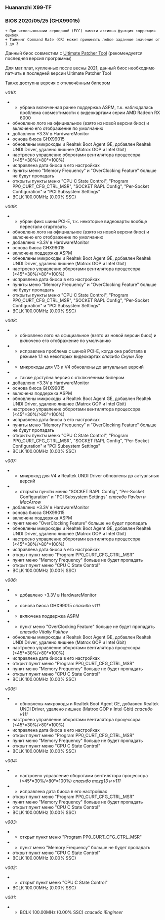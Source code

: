 ### Huananzhi X99-TF
### BIOS 2020/05/25 (GHX99015)

    + При использовании серверной (ECC) памяти активна функция коррекции ошибок
    + Тайминг Command Rate (CR) может принимать любое заданное значение от 1 до 3

Данный биос совместим с [Ultimate Patcher Tool](https://github.com/Koshak1013/HuananzhiX99_BIOS_mods#Ultimate-Patcher-Tool) (рекомендуется последняя версия программы)

Для мат.плат, купленных после весны 2021, данный биос необходимо патчить в последней версии Ultimate Patcher Tool

Также доступна версия с отключённым бипером

*v010:*
* - убрана включенная ранее поддержка ASPM, т.к. наблюдалась проблема совместимости с видеокартами серии AMD Radeon RX 6000
* обновлено лого на официальное (взято из новой версии биос) и включено его отображение по умолчанию
* добавлено +3.3V в HardwareMonitor
* основа биоса GHX99015
* обновлены микрокоды и Realtek Boot Agent GE, добавлен Realtek UNDI Driver, удалено лишнее (Matrox GOP и Intel Gbit)
* настроено управление оборотами вентилятора процессора (<45°=30%/>80°=100%)
* исправлена дата биоса в его настройках
* пункты меню "Memory Frequency" и "OverClocking Feature" больше не будут пропадать
* открыты пункты меню "CPU C State Control", "Program PP0_CURT_CFG_CTRL_MSR", "SOCKET RAPL Config", "Per-Socket Configuration" и "PCI Subsystem Settings"
* BCLK 100.00MHz (0.00% SSC)

*v009:*
* - убран фикс шины PCI-E, т.к. некоторые видеокарты вообще перестали стартовать
* обновлено лого на официальное (взято из новой версии биос) и включено его отображение по умолчанию
* добавлено +3.3V в HardwareMonitor
* основа биоса GHX99015
* включена поддержка ASPM
* обновлены микрокоды и Realtek Boot Agent GE, добавлен Realtek UNDI Driver, удалено лишнее (Matrox GOP и Intel Gbit)
* настроено управление оборотами вентилятора процессора (<45°=30%/>80°=100%)
* исправлена дата биоса в его настройках
* пункты меню "Memory Frequency" и "OverClocking Feature" больше не будут пропадать
* открыты пункты меню "CPU C State Control", "Program PP0_CURT_CFG_CTRL_MSR", "SOCKET RAPL Config", "Per-Socket Configuration" и "PCI Subsystem Settings"
* BCLK 100.00MHz (0.00% SSC)

*v008:*
* + обновлено лого на официальное (взято из новой версии биос) и включено его отображение по умолчанию
* + исправлена проблема с шиной PCI-E, когда она работала в режиме 1.1 на некоторых видеокартах *спасибо Снуки Лоу*
* + микрокоды для V3 и V4 обновлены до актуальных версий
* + также доступна версия с отключённым бипером
* добавлено +3.3V в HardwareMonitor
* основа биоса GHX99015
* включена поддержка ASPM
* обновлены микрокоды и Realtek Boot Agent GE, добавлен Realtek UNDI Driver, удалено лишнее (Matrox GOP и Intel Gbit)
* настроено управление оборотами вентилятора процессора (<45°=30%/>80°=100%)
* исправлена дата биоса в его настройках
* пункты меню "Memory Frequency" и "OverClocking Feature" больше не будут пропадать
* открыты пункты меню "CPU C State Control", "Program PP0_CURT_CFG_CTRL_MSR", "SOCKET RAPL Config", "Per-Socket Configuration" и "PCI Subsystem Settings"
* BCLK 100.00MHz (0.00% SSC)

*v007:*
* + микрокод для V4 и Realtek UNDI Driver обновлены до актуальных версий
* + открыты пункты меню "SOCKET RAPL Config", "Per-Socket Configuration" и "PCI Subsystem Settings" *спасибо Pavlon и MacArrow*
* добавлено +3.3V в HardwareMonitor
* основа биоса GHX99015
* включена поддержка ASPM
* пункт меню "OverClocking Feature" больше не будет пропадать
* обновлены микрокоды и Realtek Boot Agent GE, добавлен Realtek UNDI Driver, удалено лишнее (Matrox GOP и Intel Gbit)
* настроено управление оборотами вентилятора процессора (<45°=30%/>80°=100%)
* исправлена дата биоса в его настройках
* открыт пункт меню "Program PP0_CURT_CFG_CTRL_MSR"
* пункт меню "Memory Frequency" больше не будет пропадать
* открыт пункт меню "CPU C State Control"
* BCLK 100.00MHz (0.00% SSC)

*v006:*
* + добавлено +3.3V в HardwareMonitor
* + основа биоса GHX99015 *спасибо v111*
* + включена поддержка ASPM
* + пункт меню "OverClocking Feature" больше не будет пропадать *спасибо Vitaliy Pukhov*
* обновлены микрокоды и Realtek Boot Agent GE, добавлен Realtek UNDI Driver, удалено лишнее (Matrox GOP и Intel Gbit)
* настроено управление оборотами вентилятора процессора (<45°=30%/>80°=100%)
* исправлена дата биоса в его настройках
* открыт пункт меню "Program PP0_CURT_CFG_CTRL_MSR"
* пункт меню "Memory Frequency" больше не будет пропадать
* открыт пункт меню "CPU C State Control"
* BCLK 100.00MHz (0.00% SSC)

*v005:*
* + обновлены микрокоды и Realtek Boot Agent GE, добавлен Realtek UNDI Driver, удалено лишнее (Matrox GOP и Intel Gbit) *спасибо v111*
* настроено управление оборотами вентилятора процессора (<45°=30%/>80°=100%)
* исправлена дата биоса в его настройках
* открыт пункт меню "Program PP0_CURT_CFG_CTRL_MSR"
* пункт меню "Memory Frequency" больше не будет пропадать
* открыт пункт меню "CPU C State Control"
* BCLK 100.00MHz (0.00% SSC)

*v004:*
* + настроено управление оборотами вентилятора процессора (<45°=30%/>80°=100%) *спасибо mozg13 и v111*
* + исправлена дата биоса в его настройках
* открыт пункт меню "Program PP0_CURT_CFG_CTRL_MSR"
* пункт меню "Memory Frequency" больше не будет пропадать
* открыт пункт меню "CPU C State Control"
* BCLK 100.00MHz (0.00% SSC)

*v003:*
* + открыт пункт меню "Program PP0_CURT_CFG_CTRL_MSR"
* + пункт меню "Memory Frequency" больше не будет пропадать
* открыт пункт меню "CPU C State Control"
* BCLK 100.00MHz (0.00% SSC)

*v002:*
* + открыт пункт меню "CPU C State Control"
* BCLK 100.00MHz (0.00% SSC)

*v001:*
* + BCLK 100.00MHz (0.00% SSC) *спасибо iEngineer*
